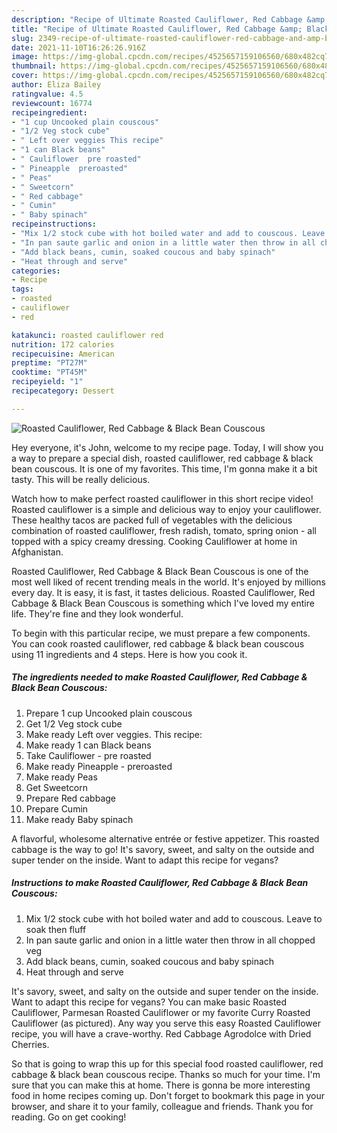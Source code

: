 ```yaml
---
description: "Recipe of Ultimate Roasted Cauliflower, Red Cabbage &amp; Black Bean Couscous"
title: "Recipe of Ultimate Roasted Cauliflower, Red Cabbage &amp; Black Bean Couscous"
slug: 2349-recipe-of-ultimate-roasted-cauliflower-red-cabbage-and-amp-black-bean-couscous
date: 2021-11-10T16:26:26.916Z
image: https://img-global.cpcdn.com/recipes/4525657159106560/680x482cq70/roasted-cauliflower-red-cabbage-black-bean-couscous-recipe-main-photo.jpg
thumbnail: https://img-global.cpcdn.com/recipes/4525657159106560/680x482cq70/roasted-cauliflower-red-cabbage-black-bean-couscous-recipe-main-photo.jpg
cover: https://img-global.cpcdn.com/recipes/4525657159106560/680x482cq70/roasted-cauliflower-red-cabbage-black-bean-couscous-recipe-main-photo.jpg
author: Eliza Bailey
ratingvalue: 4.5
reviewcount: 16774
recipeingredient:
- "1 cup Uncooked plain couscous"
- "1/2 Veg stock cube"
- " Left over veggies This recipe"
- "1 can Black beans"
- " Cauliflower  pre roasted"
- " Pineapple  preroasted"
- " Peas"
- " Sweetcorn"
- " Red cabbage"
- " Cumin"
- " Baby spinach"
recipeinstructions:
- "Mix 1/2 stock cube with hot boiled water and add to couscous. Leave to soak then fluff"
- "In pan saute garlic and onion in a little water then throw in all chopped veg"
- "Add black beans, cumin, soaked coucous and baby spinach"
- "Heat through and serve"
categories:
- Recipe
tags:
- roasted
- cauliflower
- red

katakunci: roasted cauliflower red 
nutrition: 172 calories
recipecuisine: American
preptime: "PT27M"
cooktime: "PT45M"
recipeyield: "1"
recipecategory: Dessert

---
```



![Roasted Cauliflower, Red Cabbage & Black Bean Couscous](https://img-global.cpcdn.com/recipes/4525657159106560/680x482cq70/roasted-cauliflower-red-cabbage-black-bean-couscous-recipe-main-photo.jpg)

Hey everyone, it's John, welcome to my recipe page. Today, I will show you a way to prepare a special dish, roasted cauliflower, red cabbage & black bean couscous. It is one of my favorites. This time, I'm gonna make it a bit tasty. This will be really delicious.

Watch how to make perfect roasted cauliflower in this short recipe video! Roasted cauliflower is a simple and delicious way to enjoy your cauliflower. These healthy tacos are packed full of vegetables with the delicious combination of roasted cauliflower, fresh radish, tomato, spring onion - all topped with a spicy creamy dressing. Cooking Cauliflower at home in Afghanistan.

Roasted Cauliflower, Red Cabbage & Black Bean Couscous is one of the most well liked of recent trending meals in the world. It's enjoyed by millions every day. It is easy, it is fast, it tastes delicious. Roasted Cauliflower, Red Cabbage & Black Bean Couscous is something which I've loved my entire life. They're fine and they look wonderful.


To begin with this particular recipe, we must prepare a few components. You can cook roasted cauliflower, red cabbage & black bean couscous using 11 ingredients and 4 steps. Here is how you cook it.

<!--inarticleads1-->

##### The ingredients needed to make Roasted Cauliflower, Red Cabbage & Black Bean Couscous:

1. Prepare 1 cup Uncooked plain couscous
1. Get 1/2 Veg stock cube
1. Make ready  Left over veggies. This recipe:
1. Make ready 1 can Black beans
1. Take  Cauliflower - pre roasted
1. Make ready  Pineapple - preroasted
1. Make ready  Peas
1. Get  Sweetcorn
1. Prepare  Red cabbage
1. Prepare  Cumin
1. Make ready  Baby spinach


A flavorful, wholesome alternative entrée or festive appetizer. This roasted cabbage is the way to go! It's savory, sweet, and salty on the outside and super tender on the inside. Want to adapt this recipe for vegans? 

<!--inarticleads2-->

##### Instructions to make Roasted Cauliflower, Red Cabbage & Black Bean Couscous:

1. Mix 1/2 stock cube with hot boiled water and add to couscous. Leave to soak then fluff
1. In pan saute garlic and onion in a little water then throw in all chopped veg
1. Add black beans, cumin, soaked coucous and baby spinach
1. Heat through and serve


It's savory, sweet, and salty on the outside and super tender on the inside. Want to adapt this recipe for vegans? You can make basic Roasted Cauliflower, Parmesan Roasted Cauliflower or my favorite Curry Roasted Cauliflower (as pictured). Any way you serve this easy Roasted Cauliflower recipe, you will have a crave-worthy. Red Cabbage Agrodolce with Dried Cherries. 

So that is going to wrap this up for this special food roasted cauliflower, red cabbage & black bean couscous recipe. Thanks so much for your time. I'm sure that you can make this at home. There is gonna be more interesting food in home recipes coming up. Don't forget to bookmark this page in your browser, and share it to your family, colleague and friends. Thank you for reading. Go on get cooking!
